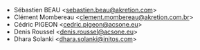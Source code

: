 - Sébastien BEAU \<<sebastien.beau@akretion.com>\>
- Clément Mombereau \<<clement.mombereau@akretion.com.br>\>
- Cédric PIGEON \<<cedric.pigeon@acsone.eu>\>
- Denis Roussel \<<denis.roussel@acsone.eu>\>
- Dhara Solanki \<<dhara.solanki@initos.com>\>
